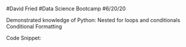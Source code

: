 #David Fried
#Data Science Bootcamp
#6/20/20

Demonstrated knowledge of Python: Nested for loops and conditionals Conditional Formatting

Code Snippet:
